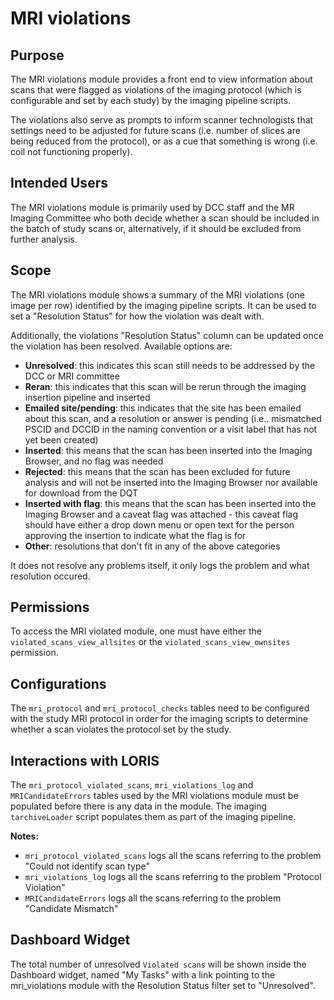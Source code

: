 # MRI violations

## Purpose

The MRI violations module provides a front end to view information
about scans that were flagged as violations of the imaging protocol
(which is configurable and set by each study) by the imaging pipeline 
scripts. 

The violations also serve as prompts to inform 
scanner technologists that settings need to be adjusted for future 
scans (i.e. number of slices are being reduced from the protocol), or 
as a cue that something is wrong (i.e. coil not functioning properly).

## Intended Users

The MRI violations module is primarily used by DCC staff and the MR 
Imaging Committee who both decide whether a scan should be included 
in the batch of study scans or, alternatively, if it should be excluded 
from further analysis. 

## Scope

The MRI violations module shows a summary of the MRI violations
(one image per row) identified by the imaging pipeline scripts.
It can be used to set a "Resolution Status" for how the violation
was dealt with.

Additionally, the violations "Resolution Status" column can be
updated once the violation has been resolved. Available options
are:

- **Unresolved**: this indicates this scan still needs to be 
addressed by the DCC or MRI committee
- **Reran**: this indicates that this scan will be rerun through 
the imaging insertion pipeline and inserted
- **Emailed site/pending**: this indicates that the site has been 
emailed about this scan, and a resolution or answer is pending 
(i.e.. mismatched PSCID and DCCID in the naming convention or a visit 
label that has not yet been created)
- **Inserted**: this means that the scan has been inserted into 
the Imaging Browser, and no flag was needed
- **Rejected**: this means that the scan has been excluded for future 
analysis and will not be inserted into the Imaging Browser nor 
available for download from the DQT
- **Inserted with flag**: this means that the scan has been inserted 
into the Imaging Browser and a caveat flag was attached - this caveat 
flag should have either a drop down menu or open text for the person 
approving the insertion to indicate what the flag is for
- **Other**: resolutions that don't fit in any of the above categories 

It does not resolve any problems itself, it only logs the problem and
what resolution occured.

## Permissions

To access the MRI violated module, one must have either the `violated_scans_view_allsites`
or the `violated_scans_view_ownsites` permission.

## Configurations

The `mri_protocol` and `mri_protocol_checks` tables need to be configured
with the study MRI protocol in order for the imaging scripts to determine
whether a scan violates the protocol set by the study.

## Interactions with LORIS

The `mri_protocol_violated_scans`, `mri_violations_log` and
`MRICandidateErrors` tables used by the MRI violations module must
be populated before there is any data in the module. The imaging
`tarchiveLoader` script populates them as part of the imaging pipeline.

**Notes:**
- `mri_protocol_violated_scans` logs all the scans referring to
the problem "Could not identify scan type"
- `mri_violations_log` logs all the scans referring to the problem
"Protocol Violation"
- `MRICandidateErrors` logs all the scans referring to the problem
"Candidate Mismatch"

## Dashboard Widget

The total number of unresolved `Violated scans` will be shown inside the Dashboard widget, named "My Tasks"
with a link pointing to the mri_violations module with the Resolution Status filter set to "Unresolved".
